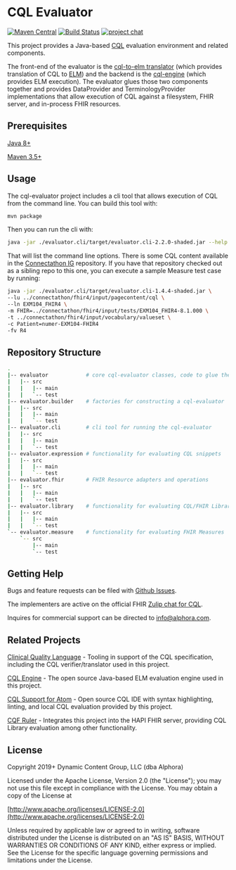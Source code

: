 # CQL Evaluator

[![Maven Central](https://maven-badges.herokuapp.com/maven-central/org.opencds.cqf.cql/evaluator/badge.svg)](https://maven-badges.herokuapp.com/maven-central/org.opencds.cqf.cql/evaluator) [![Build Status](https://www.travis-ci.com/DBCG/cql-evaluator.svg?branch=master)](https://www.travis-ci.com/DBCG/cql-evaluator) [![project chat](https://img.shields.io/badge/zulip-join_chat-brightgreen.svg)](https://chat.fhir.org/#narrow/stream/179220-cql)

This project provides a Java-based [CQL](https://cql.hl7.org/) evaluation environment and related components.

The front-end of the evaluator is the [cql-to-elm translator](https://github.com/cqframework/clinical_quality_language/tree/master/Src/java) (which provides translation of CQL to [ELM](https://cql.hl7.org/elm.html)) and the backend is the [cql-engine](https://github.com/DBCG/cql_engine) (which provides ELM execution). The evaluator glues those two components together and provides DataProvider and TerminologyProvider implementations that allow execution of CQL against a filesystem, FHIR server, and in-process FHIR resources.

## Prerequisites

[Java 8+](https://adoptopenjdk.net/)

[Maven 3.5+](https://maven.apache.org/index.html)

## Usage

The cql-evaluator project includes a cli tool that allows execution of CQL from the command line. You can build this tool with:

```bash
mvn package
```

Then you can run the cli with:

```bash
java -jar ./evaluator.cli/target/evaluator.cli-2.2.0-shaded.jar --help
```

That will list the command line options. There is some CQL content available in the [Connectathon IG](https://github.com/DBCG/connectathon) repository. If you have that repository checked out as a sibling repo to this one, you can execute a sample Measure test case by running:

```bash
java -jar ./evaluator.cli/target/evaluator.cli-1.4.4-shaded.jar \
--lu ../connectathon/fhir4/input/pagecontent/cql \
--ln EXM104_FHIR4 \
-m FHIR=../connectathon/fhir4/input/tests/EXM104_FHIR4-8.1.000 \
-t ../connectathon/fhir4/input/vocabulary/valueset \
-c Patient=numer-EXM104-FHIR4
-fv R4
```

## Repository Structure

```bash
.
|-- evaluator            # core cql-evaluator classes, code to glue the engine/translator together
|   |-- src
|   |   |-- main
|   |   `-- test
|-- evaluator.builder    # factories for constructing a cql-evaluator
|   |-- src
|   |   |-- main
|   |   `-- test
|-- evaluator.cli        # cli tool for running the cql-evaluator
|   |-- src
|   |   |-- main
|   |   `-- test
|-- evaluator.expression # functionality for evaluating CQL snippets
|   |-- src
|   |   |-- main
|   |   `-- test
|-- evaluator.fhir       # FHIR Resource adapters and operations
|   |-- src
|   |   |-- main
|   |   `-- test
|-- evaluator.library    # functionality for evaluating CQL/FHIR Libraries
|   |-- src
|   |   |-- main
|   |   `-- test
`-- evaluator.measure    # functionality for evaluating FHIR Measures
    `-- src
        |-- main
        `-- test
```

## Getting Help

Bugs and feature requests can be filed with [Github Issues](https://github.com/DBCG/cql-evaluator/issues).

The implementers are active on the official FHIR [Zulip chat for CQL](https://chat.fhir.org/#narrow/stream/179220-cql).

Inquires for commercial support can be directed to [info@alphora.com](info@alphora.com).

## Related Projects

[Clinical Quality Language](https://github.com/cqframework/clinical_quality_language) - Tooling in support of the CQL specification, including the CQL verifier/translator used in this project.

[CQL Engine](https://github.com/DBCG/cql_engine) - The open source Java-based ELM evaluation engine used in this project.

[CQL Support for Atom](https://atom.io/packages/language-cql) - Open source CQL IDE with syntax highlighting, linting, and local CQL evaluation provided by this project.

[CQF Ruler](https://github.com/DBCG/cqf-ruler) - Integrates this project into the HAPI FHIR server, providing CQL Library evaluation among other functionality.

## License

Copyright 2019+ Dynamic Content Group, LLC (dba Alphora)

Licensed under the Apache License, Version 2.0 (the "License");
you may not use this file except in compliance with the License.
You may obtain a copy of the License at

[http://www.apache.org/licenses/LICENSE-2.0](http://www.apache.org/licenses/LICENSE-2.0)

Unless required by applicable law or agreed to in writing, software
distributed under the License is distributed on an "AS IS" BASIS,
WITHOUT WARRANTIES OR CONDITIONS OF ANY KIND, either express or implied.
See the License for the specific language governing permissions and
limitations under the License.

